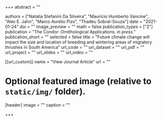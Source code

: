 +++
abstract = ""

authors = ["Natalia Stefanini Da Silveira", "Maurício Humberto Vancine", "Alex E. Jahn", "Marco Aurélio Pizo", "Thadeu Sobral-Souza"]
date = "2021-01-24"
doi = ""
image_preview = ""
math = false
publication_types = ["2"]
publication = "The Condor: Ornithological Applications. *in press*."
publication_short = ""
selected = false
title = "Future climate change will impact the size and location of breeding and wintering areas of migratory thrushes in South America"
url_code = ""
url_dataset = ""
url_pdf = ""
url_project = ""
url_slides = ""
url_video = ""

[[url_custom]]
name = "View Journal Article"
url = ""

# Optional featured image (relative to `static/img/` folder).

[header]
image = ""
caption = ""

+++